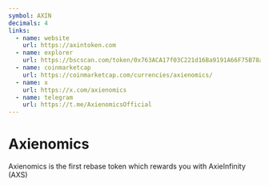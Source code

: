 ```yaml
---
symbol: AXIN
decimals: 4
links:
  - name: website
    url: https://axintoken.com
  - name: explorer
    url: https://bscscan.com/token/0x763ACA17f03C221d16Ba9191A66F75B78a403BCB
  - name: coinmarketcap
    url: https://coinmarketcap.com/currencies/axienomics/
  - name: x
    url: https://x.com/axienomics
  - name: telegram
    url: https://t.me/AxienomicsOfficial
---
```


# Axienomics

Axienomics is the first rebase token which rewards you with AxieInfinity (AXS)
